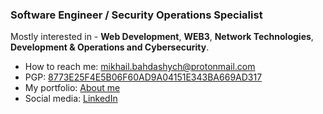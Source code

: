 ### Software Engineer / Security Operations Specialist

Mostly interested in - **Web Development**, **WEB3**, **Network Technologies**, **Development & Operations and Cybersecurity**.


- How to reach me: [mikhail.bahdashych@protonmail.com](mailto:mikhail.bahdashych@protonmail.com)
- PGP: [8773E25F4E5B06F60AD9A04151E343BA669AD317](https://keys.openpgp.org/vks/v1/by-fingerprint/8773E25F4E5B06F60AD9A04151E343BA669AD317)
- My portfolio: [About me](https://bl4drnnr.github.io/portfolio-page/)
- Social media: [LinkedIn](https://www.linkedin.com/in/mikhail-bahdashych-a8561a209/)
